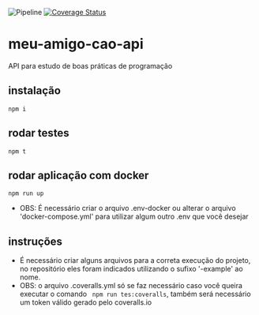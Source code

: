 ![Pipeline](https://github.com/AraujoGS/meu-amigo-cao-api/actions/workflows/pipeline.yml/badge.svg)
[![Coverage Status](https://coveralls.io/repos/github/AraujoGS/meu-amigo-cao-api/badge.svg?branch=main)](https://coveralls.io/github/AraujoGS/meu-amigo-cao-api?branch=main)

# meu-amigo-cao-api
API para estudo de boas práticas de programação

## instalação
` npm i `

## rodar testes
` npm t `

## rodar aplicação com docker
` npm run up `
- OBS: É necessário criar o arquivo .env-docker ou alterar o arquivo 'docker-compose.yml' para utilizar algum outro .env que você desejar

## instruções
- É necessário criar alguns arquivos para a correta execução do projeto, no repositório eles foram indicados utilizando o sufixo '-example' ao nome.
- OBS: o arquivo .coveralls.yml só se faz necessário caso você queira executar o comando ` npm run tes:coveralls`, também será necessário um token válido gerado pelo coveralls.io
